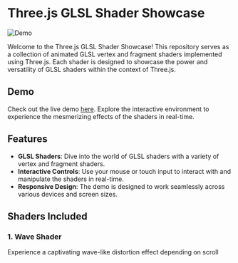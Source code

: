 # Three.js GLSL Shader Showcase

![Demo](https://bolex222.github.io/animated-shader-plan/assets/screenshot.png)

Welcome to the Three.js GLSL Shader Showcase! This repository serves as a collection of animated GLSL vertex and fragment shaders implemented using Three.js. Each shader is designed to showcase the power and versatility of GLSL shaders within the context of Three.js.

## Demo

Check out the live demo [here](https://bolex222.github.io/animated-shader-plan/). Explore the interactive environment to experience the mesmerizing effects of the shaders in real-time.

## Features

- **GLSL Shaders**: Dive into the world of GLSL shaders with a variety of vertex and fragment shaders.
- **Interactive Controls**: Use your mouse or touch input to interact with and manipulate the shaders in real-time.
- **Responsive Design**: The demo is designed to work seamlessly across various devices and screen sizes.

## Shaders Included

### 1. Wave Shader

Experience a captivating wave-like distortion effect depending on scroll
